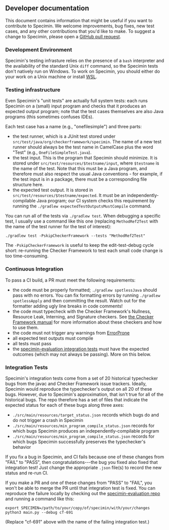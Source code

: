 ## Developer documentation

This document contains information that might be useful if you want to
contribute to Specimin. We welcome improvements, bug fixes, new test
cases, and any other contributions that you'd like to make. To suggest
a change to Specimin, please open a [GitHub pull request](https://docs.github.com/en/pull-requests/collaborating-with-pull-requests/proposing-changes-to-your-work-with-pull-requests/creating-a-pull-request).

### Development Environment

Specimin's testing infrasture relies on the presence of a `bash` interpreter
and the availability of the standard Unix `diff` command, so the Specimin tests
don't natively run on Windows. To work on Specimin, you should either do your work
on a Unix machine or install [WSL](https://en.wikipedia.org/wiki/Windows_Subsystem_for_Linux).

### Testing infrastructure

Even Specimin's "unit tests" are actually full system tests: each
runs Specimin on a (small) input program and checks that it produces
an expected output program; note that the test cases themselves are
also Java programs (this sometimes confuses IDEs).

Each test case has a name (e.g., "onefilesimple") and three parts:
* the test runner, which is a JUnit test stored under
`src/test/java/org/checkerframework/specimin`. The name of a new
test runner should always be the test name in CamelCase plus the word
"Test" (e.g., `OneFileSimpleTest.java`).
* the test input. This is the program that Specimin should minimize.
It is stored under `src/test/resources/$testname/input`, where `$testname`
is the name of the test. Note that this must be a Java program,
and therefore must also respect the usual Java conventions - for example,
if the test input is in a package, there must be a corresponding file structure
here.
* the expected test output. It is stored in `src/test/resources/$testname/expected`.
It must be an independently-compilable Java program; our CI system checks this requirement
by running the `./gradlew expectedTestOutputsMustCompile` command.

You can run all of the tests via `./gradlew test`. When debugging a specific
test, I usually use a command like this one (replacing `MethodRef2Test` with the
name of the test runner for the test of interest):
```
./gradlew test -PskipCheckerFramework --tests "MethodRef2Test"
```

The `-PskipCheckerFramework` is useful to keep the edit-test-debug cycle
short: re-running the Checker Framework to test each small code change
is too time-consuming.

### Continuous Integration

To pass a CI build, a PR must meet the following requirements:
* the code must be properly formatted; `./gradlew spotlessJava` should
pass with no errors. You can fix formatting errors by running
`./gradlew spotlessApply` and then committing the result. Watch out
for the formatter adding ugly line breaks in code comments!
* the code must typecheck with the Checker Framework's Nullness,
Resource Leak, Interning, and Signature checkers. See
[the Checker Framework manual](https://checkerframework.org/manual/)
for more information about these checkers and how to use them.
* the code must not trigger any warnings from [ErrorProne](https://errorprone.info/)
* all expected test outputs must compile
* all tests must pass
* the [specimin-evaluation integration tests](https://github.com/njit-jerse/specimin-evaluation)
must have the expected outcomes (which may not always be passing). More on this below.

### Integration Tests

Specimin's integration tests come from a set of 20 historical typechecker
bugs from the javac and Checker Framework issue trackers. Ideally,
Specimin would reproduce the typechecker's output on all 20 of these bugs.
However, due to Specimin's approximation, that isn't true for all of the historical
bugs. The repo therefore has a set of files that indicate the expected status for
each of these bugs along three axes:
* `./src/main/resources/target_status.json` records which bugs do and do not
trigger a crash in Specimin
* `./src/main/resources/min_program_compile_status.json` records for which bugs
Specimin produces an independently-compilable program
* `./src/main/resources/min_program_compile_status.json` records for which bugs
Specimin successfully preserves the typechecker's behavior

If you fix a bug in Specimin, and CI fails because one of these changes from
"FAIL" to "PASS", then congratulations---the bug you fixed also fixed that
integration test! Just change the appropriate `.json` file(s) to record the new
status and re-run CI.

If you make a PR and one of these changes from "PASS" to "FAIL", you won't be
able to merge the PR until that integration test is fixed. You can reproduce the
failure locally by checking out the [specimin-evaluation repo](https://github.com/njit-jerse/specimin-evaluation)
and running a command like this:
```
export SPECIMIN=/path/to/your/copy/of/specimin/with/your/changes
python3 main.py --debug cf-691
```

(Replace "cf-691" above with the name of the failing integration test.)